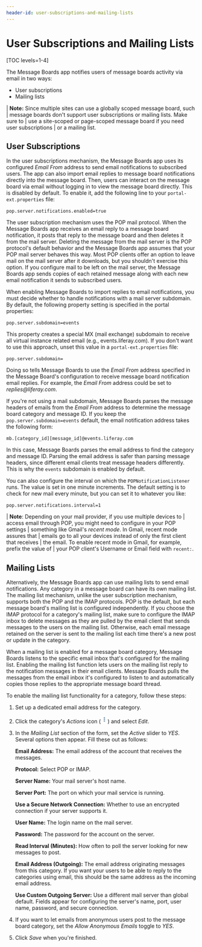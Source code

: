 ```yaml
---
header-id: user-subscriptions-and-mailing-lists
---
```


# User Subscriptions and Mailing Lists

[TOC levels=1-4]

The Message Boards app notifies users of message boards activity via email in 
two ways:

-   User subscriptions
-   Mailing lists

| **Note:** Since multiple sites can use a globally scoped message board, such 
| message boards don't support user subscriptions or mailing lists. Make sure to 
| use a site-scoped or page-scoped message board if you need user subscriptions 
| or a mailing list. 

## User Subscriptions

In the user subscriptions mechanism, the Message Boards app uses its configured 
*Email From* address to send email notifications to subscribed users. The app 
can also import email replies to message board notifications directly into the
message board. Then, users can interact on the message board via email without
logging in to view the message board directly. This is disabled by default. To
enable it, add the following line to your `portal-ext.properties` file: 

    pop.server.notifications.enabled=true

The user subscription mechanism uses the POP mail protocol. When the Message 
Boards app receives an email reply to a message board notification, it posts 
that reply to the message board and then deletes it from the mail server. 
Deleting the message from the mail server is the POP protocol's default behavior 
and the Message Boards app assumes that your POP mail server behaves this way. 
Most POP clients offer an option to leave mail on the mail server after it 
downloads, but you shouldn't exercise this option. If you configure mail to be 
left on the mail server, the Message Boards app sends copies of each retained 
message along with each new email notification it sends to subscribed users. 

When enabling Message Boards to import replies to email notifications, you must 
decide whether to handle notifications with a mail server subdomain. By default, 
the following property setting is specified in the portal properties: 

    pop.server.subdomain=events

This property creates a special MX (mail exchange) subdomain to receive all
virtual instance related email (e.g., events.liferay.com). If you don't want to
use this approach, unset this value in a `portal-ext.properties` file: 

    pop.server.subdomain= 

Doing so tells Message Boards to use the *Email From* address specified in the 
Message Board's configuration to receive message board notification email 
replies. For example, the *Email From* address could be set to 
*replies\@liferay.com*. 

If you're not using a mail subdomain, Message Boards parses the message headers 
of emails from the *Email From* address to determine the message board category 
and message ID. If you keep the `pop.server.subdomain=events` default, the email 
notification address takes the following form:

    mb.[category_id][message_id]@events.liferay.com

In this case, Message Boards parses the email address to find the category and 
message ID. Parsing the email address is safer than parsing message headers, 
since different email clients treat message headers differently. This is why the 
`events` subdomain is enabled by default. 

You can also configure the interval on which the `POPNotificationListener` runs. 
The value is set in one minute increments. The default setting is to check for 
new mail every minute, but you can set it to whatever you like: 

    pop.server.notifications.interval=1

| **Note**: Depending on your mail provider, if you use multiple devices to 
| access email through POP, you might need to configure in your POP settings 
| something like Gmail's *recent mode*. In Gmail, recent mode assures that 
| emails go to all your devices instead of only the first client that receives 
| the email. To enable recent mode in Gmail, for example, prefix the value of 
| your POP client's Username or Email field with `recent:`. 

## Mailing Lists

Alternatively, the Message Boards app can use mailing lists to send email 
notifications. Any category in a message board can have its own mailing list. 
The mailing list mechanism, unlike the user subscription mechanism, supports 
both the POP and the IMAP protocols. POP is the default, but each message 
board's mailing list is configured independently. If you choose the IMAP 
protocol for a category's mailing list, make sure to configure the IMAP inbox to 
delete messages as they are pulled by the email client that sends messages to 
the users on the mailing list. Otherwise, each email message retained on the 
server is sent to the mailing list each time there's a new post or update in the 
category. 

When a mailing list is enabled for a message board category, Message Boards 
listens to the specific email inbox that's configured for the mailing list. 
Enabling the mailing list function lets users on the mailing list reply to the 
notification messages in their email clients. Message Boards pulls the messages 
from the email inbox it's configured to listen to and automatically copies those 
replies to the appropriate message board thread. 

To enable the mailing list functionality for a category, follow these steps:

1.  Set up a dedicated email address for the category. 

2.  Click the category's *Actions* icon
    (![Actions](../../../../images/icon-actions.png)) and select *Edit*. 

3.  In the *Mailing List* section of the form, set the *Active* slider to *YES*. 
    Several options then appear. Fill these out as follows: 

    **Email Address:** The email address of the account that receives the 
    messages. 

    **Protocol:** Select POP or IMAP.

    **Server Name:** Your mail server's host name. 

    **Server Port:** The port on which your mail service is running.

    **Use a Secure Network Connection:** Whether to use an encrypted 
    connection if your server supports it. 

    **User Name:** The login name on the mail server. 

    **Password:** The password for the account on the server. 

    **Read Interval (Minutes):** How often to poll the server looking for new
    messages to post. 

    **Email Address (Outgoing):** The email address originating messages from
    this category. If you want your users to be able to reply to the categories
    using email, this should be the same address as the incoming email address. 

    **Use Custom Outgoing Server:** Use a different mail server than global
    default. Fields appear for configuring the server's name, port, user name,
    password, and secure connection. 

4.  If you want to let emails from anonymous users post to the message board 
    category, set the *Allow Anonymous Emails* toggle to *YES*. 

5.  Click *Save* when you're finished. 
